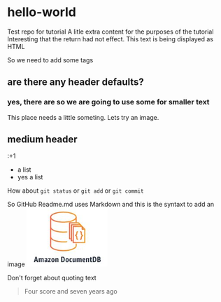 # hello-world
Test repo for tutorial
A litle extra content for the purposes of the tutorial
Interesting that the <CR> return had not effect.  This text is being displayed as HTML
<P>
  So we need to add some tags
  <h2> are there any header defaults?</h2>
<P>
  <h3>yes, there are so we are going to use some for smaller text</h3>
<P>
  This place needs a little someting. Lets try an image.

## medium header
:+1
- a list
- yes a list

How about `git status` or `git add` or `git commit`

So GitHub Readme.md uses Markdown and this is the syntaxt to add an image
![DocumentDB](https://github.com/billdoering/hello-world/blob/master/docdb_logo.jpg)

Don't forget about quoting text
> Four score and seven years ago
